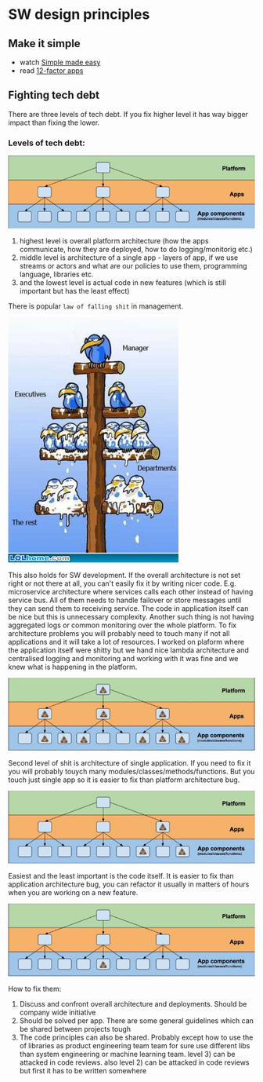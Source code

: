 # SW design principles

## Make it simple
* watch [Simple made easy](https://www.infoq.com/presentations/Simple-Made-Easy) 
* read [12-factor apps](https://12factor.net/)

## Fighting tech debt

There are three levels of tech debt. If you fix higher level it has way bigger impact than fixing the lower.

### Levels of tech debt:

![levels](levels.jpg)

1) highest level is overall platform architecture (how the apps communicate, how they are deployed, how to do logging/monitorig etc.)
2) middle level is architecture of a single app - layers of app, if we use streams or actors and what are our policies to use them, programming language, libraries etc.
3) and the lowest level is actual code in new features (which is still important but has the least effect)

There is popular `law of falling shit` in management.

![birds](birds.jpg)

This also holds for SW development. If the overall architecture is not set right or not there at all, you can't easily fix it by writing nicer code. E.g. microservice architecture where services calls each other instead of having service bus. All of them needs to handle failover or store messages until they can send them to receiving service. The code in application itself can be nice but this is unnecessary complexity. Another such thing is not having aggregated logs or common monitoring over the whole platform. To fix architecture problems you will probably need to touch many if not all applications and it will take a lot of resources. I worked on plaform where the application itself were shitty but we hand nice lambda architecture and centralised logging and monitoring and working with it was fine and we knew what is happening in the platform.

![levels_shit_1](levels_shit_1.jpg)

Second level of shit is architecture of single application. If you need to fix it you will probably touych many modules/classes/methods/functions. But you touch just single app so it is easier to fix than platform architecture bug.

![levels_shit_2](levels_shit_2.jpg)

Easiest and the least important is the code itself. It is easier to fix than application architecture bug, you can refactor it usually in matters of hours when you are working on a new feature.

![levels_shit_3](levels_shit_3.jpg)  

How to fix them:
1) Discuss and confront overall architecture and deployments. Should be company wide initiative
2) Should be solved per app. There are some general guidelines which can be shared between projects tough
3) The code principles can also be shared. Probably except how to use the of libraries as product engineering team team for sure use different libs than system engineering or machine learning team. level 3) can be attacked in code reviews. also level 2) can be attacked in code reviews but first it has to be written somewhere
